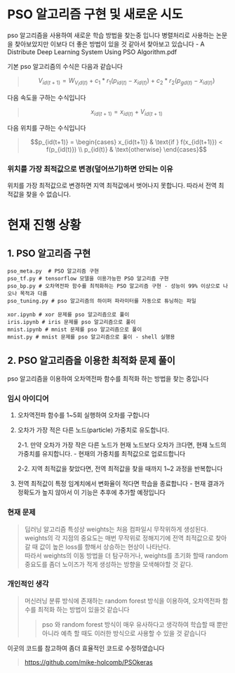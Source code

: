 # PSO 알고리즘 구현 및 새로운 시도

pso 알고리즘을 사용하여 새로운 학습 방법을 찾는중 입니다
병렬처리로 사용하는 논문을 찾아보았지만 이보다 더 좋은 방법이 있을 것 같아서 찾아보고 있습니다 - A Distribute Deep Learning System Using PSO Algorithm.pdf

기본 pso 알고리즘의 수식은 다음과 같습니다

> $$V_{id(t+1)} = W_{V_id(t)} + c_1 * r_1 (p_{id(t)} - x_{id(t)}) + c_2 * r_2(p_{gd(t)} - x_{id(t)})$$

다음 속도을 구하는 수식입니다

> $$x_{id(t+1)} = x_{id(t)} + V_{id(t+1)}$$

다음 위치를 구하는 수식입니다

> $$p_{id(t+1)} = \begin{cases} x_{id(t+1)} & \text{if } f(x_{id(t+1)}) < f(p_{id(t)}) \\ p_{id(t)} & \text{otherwise} \end{cases}$$

### 위치를 가장 최적값으로 변경(덮어쓰기)하면 안되는 이유

위치를 가장 최적값으로 변경하면 지역 최적값에서 벗어나지 못합니다. 따라서 전역 최적값을 찾을 수 없습니다.

# 현재 진행 상황

## 1. PSO 알고리즘 구현

```plain text
pso_meta.py  # PSO 알고리즘 구현
pso_tf.py # tensorflow 모델을 이용가능한 PSO 알고리즘 구현
pso_bp.py # 오차역전파 함수를 최적화하는 PSO 알고리즘 구현 - 성능이 99% 이상으로 나오나 목적과 다름
pso_tuning.py # pso 알고리즘의 하이퍼 파라미터를 자동으로 튜닝하는 파일

xor.ipynb # xor 문제를 pso 알고리즘으로 풀이
iris.ipynb # iris 문제를 pso 알고리즘으로 풀이
mnist.ipynb # mnist 문제를 pso 알고리즘으로 풀이
mnist.py # mnist 문제를 pso 알고리즘으로 풀이 - shell 실행용
```

## 2. PSO 알고리즘을 이용한 최적화 문제 풀이

pso 알고리즘을 이용하여 오차역전파 함수를 최적화 하는 방법을 찾는 중입니다

### 임시 아이디어

1. 오차역전파 함수를 1~5회 실행하여 오차를 구합니다
2. 오차가 가장 적은 다른 노드(particle) 가중치로 유도합니다.

   2-1. 만약 오차가 가장 작은 다른 노드가 현재 노드보다 오차가 크다면, 현재 노드의 가중치를 유지합니다. - 현재의 가중치를 최적값으로 업로드합니다

   2-2. 지역 최적값을 찾았다면, 전역 최적값을 찾을 때까지 1~2 과정을 반복합니다

3. 전역 최적값이 특정 임계치에서 변화율이 적다면 학습을 종료합니다 - 현재 결과가 정확도가 높지 않아서 이 기능은 추후에 추가할 예정입니다

### 현재 문제

> 딥러닝 알고리즘 특성상 weights는 처음 컴파일시 무작위하게 생성된다. weights의 각 지점의 중요도는 매번 무작위로 정해지기에 전역 최적값으로 찾아갈 때 값이 높은 loss를 향해서 상승하는 현상이 나타난다.
> <br>
> 따라서 weights의 이동 방법을 더 탐구하거나, weights를 초기화 할때 random 중요도를 좀더 노이즈가 적게 생성하는 방향을 모색해야할 것 같다.

### 개인적인 생각

> 머신러닝 분류 방식에 존재하는 random forest 방식을 이용하여, 오차역전파 함수를 최적화 하는 방법이 있을것 같습니다
> <br>
>
> > pso 와 random forest 방식이 매우 유사하다고 생각하여 학습할 때 뿐만 아니라 예측 할 때도 이러한 방식으로 사용할 수 있을 것 같습니다


이곳의 코드를 참고하여 좀더 효율적인 코드로 수정하였습니다
> https://github.com/mike-holcomb/PSOkeras